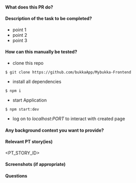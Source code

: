 #### What does this PR do?
<Brief Message Usually Ticket Title>

#### Description of the task to be completed?
- point 1
- point 2
- point 3

#### How can this manually be tested?
- clone this repo
```
$ git clone https://github.com/bukkaApp/Mybukka-Frontend
```
- install all dependencies
```
$ npm i
```
- start Application
```
$ npm start:dev
```
- log on to _localhost:PORT_ to interact with created page

#### Any background context you want to provide?

#### Relevant PT story(ies)
<PT_STORY_ID>

#### Screenshots (if appropriate)

#### Questions